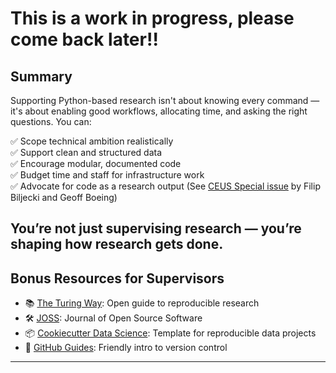 # This is a work in progress, please come back later!!
## Summary
Supporting Python-based research isn't about knowing every command — it's about enabling good workflows, allocating time, and asking the right questions. You can:

✅ Scope technical ambition realistically  
✅ Support clean and structured data  
✅ Encourage modular, documented code  
✅ Budget time and staff for infrastructure work  
✅ Advocate for code as a research output (See [CEUS Special issue](https://www.sciencedirect.com/special-issue/322127/open-urban-data-science) by Filip Biljecki and Geoff Boeing)

You’re not just supervising research — you’re shaping how research gets done.
---

## Bonus Resources for Supervisors

- 📚 [The Turing Way](https://the-turing-way.netlify.app): Open guide to reproducible research
- 🛠️ [JOSS](https://joss.theoj.org): Journal of Open Source Software
- 📦 [Cookiecutter Data Science](https://drivendata.github.io/cookiecutter-data-science/): Template for reproducible data projects
- 📖 [GitHub Guides](https://guides.github.com/): Friendly intro to version control

---